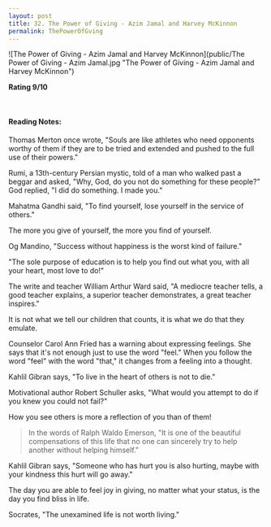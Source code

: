 ```yaml
---
layout: post
title: 32. The Power of Giving - Azim Jamal and Harvey McKinnon
permalink: ThePowerOfGving
---
```


![The Power of Giving - Azim Jamal and Harvey McKinnon](public/The Power of Giving - Azim Jamal.jpg "The Power of Giving - Azim Jamal and Harvey McKinnon")

**Rating 9/10** 

<br>

#### Reading Notes:

Thomas Merton once wrote, "Souls are like athletes who need opponents worthy of them if they are to be tried and extended and pushed to the full use of their powers."

Rumi, a 13th-century Persian mystic, told of a man who walked past a beggar and asked, "Why, God, do you not do something for these people?" God replied, "I did do something. I made you."

Mahatma Gandhi said, "To find yourself, lose yourself in the service of others."

The more you give of yourself, the more you find of yourself.

Og Mandino, "Success without happiness is the worst kind of failure."

"The sole purpose of education is to help you find out what you, with all your heart, most love to do!"

The write and teacher William Arthur Ward said, "A mediocre teacher tells, a good teacher explains, a superior teacher demonstrates, a great teacher inspires."

It is not what we tell our children that counts, it is what we do that they emulate.

Counselor Carol Ann Fried has a warning about expressing feelings. She says that it's not enough just to use the word "feel." When you follow the word "feel" with the word "that," it changes from a feeling into a thought.

Kahlil Gibran says, "To live in the heart of others is not to die."

Motivational author Robert Schuller asks, "What would you attempt to do if you knew you could not fail?" 

How you see others is more a reflection of you than of them!

> In the words of Ralph Waldo Emerson, "It is one of the beautiful compensations of this life that no one can sincerely try to help another without helping himself."

Kahlil Gibran says, "Someone who has hurt you is also hurting, maybe with your kindness this hurt will go away." 

The day you are able to feel joy in giving, no matter what your status, is the day you find bliss in life.

Socrates, "The unexamined life is not worth living." 

